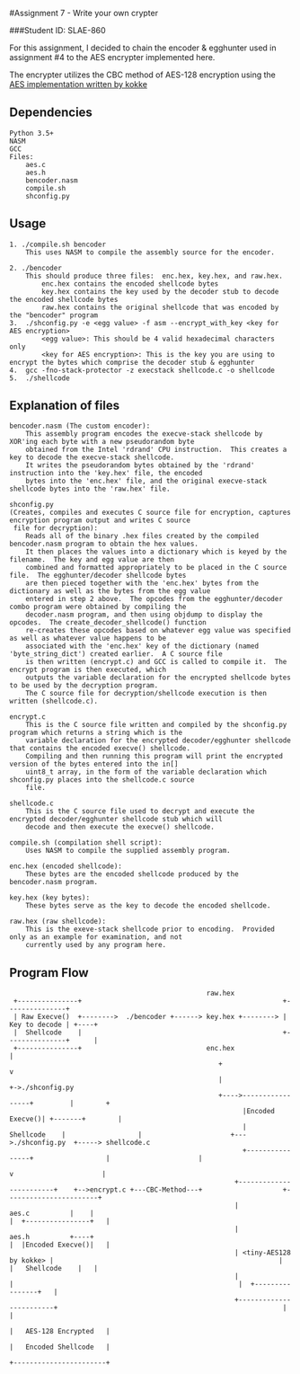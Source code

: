 #Assignment 7 - Write your own crypter

###Student ID: SLAE-860

For this assignment, I decided to chain the encoder & egghunter used in assignment #4 to the AES encrypter implemented here.

The encrypter utilizes the CBC method of AES-128 encryption using the [AES implementation written by kokke](https://github.com/kokke/tiny-AES128-C)

Dependencies
-----------------------

    Python 3.5+
    NASM
    GCC
    Files:
        aes.c
        aes.h
        bencoder.nasm
        compile.sh
        shconfig.py
    
Usage
-----------------------

    1. ./compile.sh bencoder
        This uses NASM to compile the assembly source for the encoder.
        
    2. ./bencoder
        This should produce three files:  enc.hex, key.hex, and raw.hex.
            enc.hex contains the encoded shellcode bytes
            key.hex contains the key used by the decoder stub to decode the encoded shellcode bytes
            raw.hex contains the original shellcode that was encoded by the "bencoder" program
    3.  ./shconfig.py -e <egg value> -f asm --encrypt_with_key <key for AES encryption>
            <egg value>: This should be 4 valid hexadecimal characters only
            <key for AES encryption>: This is the key you are using to encrypt the bytes which comprise the decoder stub & egghunter
    4.  gcc -fno-stack-protector -z execstack shellcode.c -o shellcode
    5.  ./shellcode
   
           
Explanation of files
-----------------------

    bencoder.nasm (The custom encoder):
        This assembly program encodes the execve-stack shellcode by XOR'ing each byte with a new pseudorandom byte
        obtained from the Intel 'rdrand' CPU instruction.  This creates a key to decode the execve-stack shellcode.
        It writes the pseudorandom bytes obtained by the 'rdrand' instruction into the 'key.hex' file, the encoded
        bytes into the 'enc.hex' file, and the original execve-stack shellcode bytes into the 'raw.hex' file.

    shconfig.py 
    (Creates, compiles and executes C source file for encryption, captures encryption program output and writes C source
     file for decryption):
        Reads all of the binary .hex files created by the compiled bencoder.nasm program to obtain the hex values.
        It then places the values into a dictionary which is keyed by the filename.  The key and egg value are then
        combined and formatted appropriately to be placed in the C source file.  The egghunter/decoder shellcode bytes
        are then pieced together with the 'enc.hex' bytes from the dictionary as well as the bytes from the egg value
        entered in step 2 above.  The opcodes from the egghunter/decoder combo program were obtained by compiling the
        decoder.nasm program, and then using objdump to display the opcodes.  The create_decoder_shellcode() function
        re-creates these opcodes based on whatever egg value was specified as well as whatever value happens to be 
        associated with the 'enc.hex' key of the dictionary (named 'byte_string_dict') created earlier.  A C source file
        is then written (encrypt.c) and GCC is called to compile it.  The encrypt program is then executed, which
        outputs the variable declaration for the encrypted shellcode bytes to be used by the decryption program.
        The C source file for decryption/shellcode execution is then written (shellcode.c).

    encrypt.c
        This is the C source file written and compiled by the shconfig.py program which returns a string which is the
        variable declaration for the encrypted decoder/egghunter shellcode that contains the encoded execve() shellcode.
        Compiling and then running this program will print the encrypted version of the bytes entered into the in[] 
        uint8_t array, in the form of the variable declaration which shconfig.py places into the shellcode.c source 
        file.
    
    shellcode.c
        This is the C source file used to decrypt and execute the encrypted decoder/egghunter shellcode stub which will
        decode and then execute the execve() shellcode.
    
    compile.sh (compilation shell script):
        Uses NASM to compile the supplied assembly program.

    enc.hex (encoded shellcode):
        These bytes are the encoded shellcode produced by the bencoder.nasm program.

    key.hex (key bytes):
        These bytes serve as the key to decode the encoded shellcode.

    raw.hex (raw shellcode):
        This is the exeve-stack shellcode prior to encoding.  Provided only as an example for examination, and not
        currently used by any program here.


Program Flow
-------------------------

                                                     raw.hex
     +---------------+                                                  +---------------+
     | Raw Execve()  +-------->  ./bencoder +------> key.hex +--------> | Key to decode | +----+
     |  Shellcode    |                                                  +---------------+      |
     +---------------+                               enc.hex                                   |
                                                        +                                      v
                                                        |                                +->./shconfig.py
                                                        +---->-----------------+         |        +
                                                              |Encoded Execve()| +-------+        |
                                                              |   Shellcode    |                  |                      +--->./shconfig.py  +-----> shellcode.c
                                                              +----------------+                  |                      |
                                                                                                  v                      |
                                                            +------------------------+    +-->encrypt.c +---CBC-Method---+                    +-----------------------+
                                                            |         aes.c          |    |                                                   |  +----------------+   |
                                                            |         aes.h          +----+                                                   |  |Encoded Execve()|   |
                                                            | <tiny-AES128 by kokke> |                                                        |  |   Shellcode    |   |
                                                            |                        |                                                        |  +----------------+   |
                                                            +------------------------+                                                        |                       |
                                                                                                                                              |   AES-128 Encrypted   |
                                                                                                                                              |   Encoded Shellcode   |
                                                                                                                                              +-----------------------+
